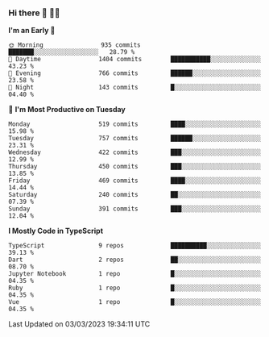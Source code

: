 ### Hi there 👋 🧑‍💻



<!--START_SECTION:waka-->
**I'm an Early 🐤** 

```text
🌞 Morning                935 commits         ███████░░░░░░░░░░░░░░░░░░   28.79 % 
🌆 Daytime                1404 commits        ███████████░░░░░░░░░░░░░░   43.23 % 
🌃 Evening                766 commits         ██████░░░░░░░░░░░░░░░░░░░   23.58 % 
🌙 Night                  143 commits         █░░░░░░░░░░░░░░░░░░░░░░░░   04.40 % 
```
📅 **I'm Most Productive on Tuesday** 

```text
Monday                   519 commits         ████░░░░░░░░░░░░░░░░░░░░░   15.98 % 
Tuesday                  757 commits         ██████░░░░░░░░░░░░░░░░░░░   23.31 % 
Wednesday                422 commits         ███░░░░░░░░░░░░░░░░░░░░░░   12.99 % 
Thursday                 450 commits         ███░░░░░░░░░░░░░░░░░░░░░░   13.85 % 
Friday                   469 commits         ████░░░░░░░░░░░░░░░░░░░░░   14.44 % 
Saturday                 240 commits         ██░░░░░░░░░░░░░░░░░░░░░░░   07.39 % 
Sunday                   391 commits         ███░░░░░░░░░░░░░░░░░░░░░░   12.04 % 
```


**I Mostly Code in TypeScript** 

```text
TypeScript               9 repos             ██████████░░░░░░░░░░░░░░░   39.13 % 
Dart                     2 repos             ██░░░░░░░░░░░░░░░░░░░░░░░   08.70 % 
Jupyter Notebook         1 repo              █░░░░░░░░░░░░░░░░░░░░░░░░   04.35 % 
Ruby                     1 repo              █░░░░░░░░░░░░░░░░░░░░░░░░   04.35 % 
Vue                      1 repo              █░░░░░░░░░░░░░░░░░░░░░░░░   04.35 % 
```




 Last Updated on 03/03/2023 19:34:11 UTC
<!--END_SECTION:waka-->


